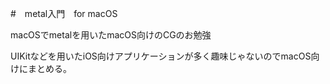 #　metal入門　for macOS

macOSでmetalを用いたmacOS向けのCGのお勉強

UIKitなどを用いたiOS向けアプリケーションが多く趣味じゃないのでmacOS向けにまとめる。
